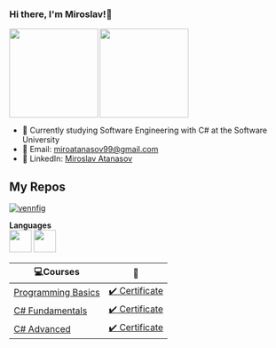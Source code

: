 ### Hi there, I'm Miroslav!👋 ###

<div>
  <img height="160" align="left" src="https://github-readme-stats.vercel.app/api?username=mmIIrrOOss&count_private=true&true&hide=issues&show_icons=true" />
  <img height="160" src="https://github-readme-stats.vercel.app/api/top-langs/?username=mmIIrrOOss&layout=compact" />
</div>

- 🌱 Currently studying Software Engineering with C# at the Software University
- 💌 Email: miroatanasov99@gmail.com
- 💼 LinkedIn: <a href="https://www.linkedin.com/in/miroslav-atanasov-b067b4129/">Miroslav Atanasov</a>

## My Repos ## 
[![vennfig](https://github-readme-stats.vercel.app/api/pin/?username=mmIIrrOOss&repo=Software-University-HOMEWORK&show_owner=false)](https://github.com/mmIIrrOOss/Software-University-HOMEWORK)

**Languages**  
<code><img height="40" src="https://seeklogo.com/images/C/c-sharp-c-logo-02F17714BA-seeklogo.com.png"></code>
<code><img height="40" src="https://fiverr-res.cloudinary.com/images/t_main1,q_auto,f_auto,q_auto,f_auto/gigs/124446395/original/b68691adbfd454ea4173b4f213f9b7b11a5c426e/create-er-diagrams-develop-database-offer-tech-support.png"></code>

|💻**Courses**|:scroll:| 
|---|---|
|<a href="https://softuni.bg/trainings/3062/programming-basics-with-c-sharp-september-2020" > Programming Basics </a>   | <a href="https://softuni.bg/certificates/details/93334/228122ef"> :heavy_check_mark: Certificate</a> |
|<a href="https://softuni.bg/trainings/3213/csharp-fundamentals-january-2021"> C# Fundamentals </a>| <a href="https://softuni.bg/certificates/details/93334/228122ef"> :heavy_check_mark: Certificate</a> |
|<a href="https://softuni.bg/trainings/3343/csharp-advanced-may-2021"> C# Advanced </a>| <a href="https://softuni.bg/certificates/details/108644/dec2a1aa"> :heavy_check_mark: Certificate</a> 

<meta name="google-site-verification" content="tEhmXoBm4dSAq-omwGC_MEayTORMGQ-uEA2ii_MucIQ" />